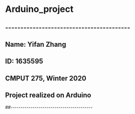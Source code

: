 # Arduino_project
## -----------------------------------------
## Name: Yifan Zhang
## ID: 1635595
## CMPUT 275, Winter 2020
## Project realized on Arduino
##-----------------------------------------
